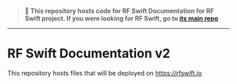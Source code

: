 > **📌 This repository hosts code for RF Swift Documentation for RF Swift project. 
> If you were looking for RF Swift, go to [its main repo](https://github.com/PentHertz/RF-Swift/)**
___

# RF Swift Documentation v2

This repository hosts files that will be deployed on https://rfswift.io
